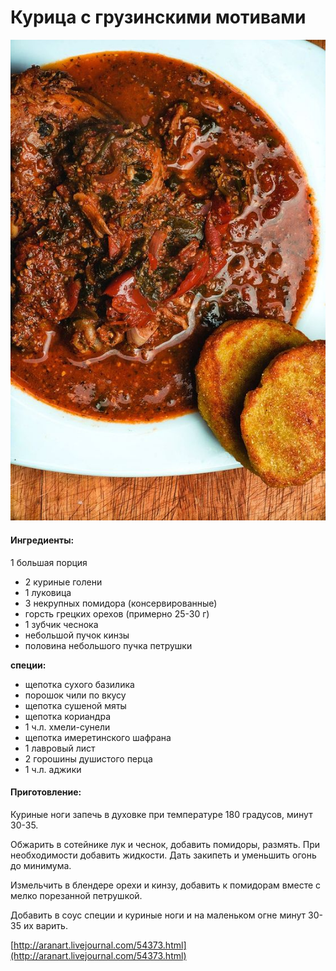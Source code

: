 ﻿---
image: ../pics/f57ba88a0f5bc4629506ce94f88e3672.jpg
---
# Курица с грузинскими мотивами

![](../pics/f57ba88a0f5bc4629506ce94f88e3672.jpg)

#### Ингредиенты:

1 большая порция

* 2 куриные голени
* 1 луковица
* 3 некрупных помидора \(консервированные\)
* горсть грецких орехов \(примерно 25-30 г\)
* 1 зубчик чеснока
* небольшой пучок кинзы
* половина небольшого пучка петрушки

**специи:**

* щепотка сухого базилика
* порошок чили по вкусу
* щепотка сушеной мяты
* щепотка кориандра
* 1 ч.л. хмели-сунели
* щепотка имеретинского шафрана
* 1 лавровый лист
* 2 горошины душистого перца
* 1 ч.л. аджики

#### Приготовление:

Куриные ноги запечь в духовке при температуре 180 градусов, минут 30-35.

Обжарить в сотейнике лук и чеснок, добавить помидоры, размять. При необходимости добавить жидкости. Дать закипеть и уменьшить огонь до минимума.

Измельчить в блендере орехи и кинзу, добавить к помидорам вместе с мелко порезанной петрушкой.

Добавить в соус специи и куриные ноги и на маленьком огне минут 30-35 их варить.

[http://aranart.livejournal.com/54373.html](http://aranart.livejournal.com/54373.html)

